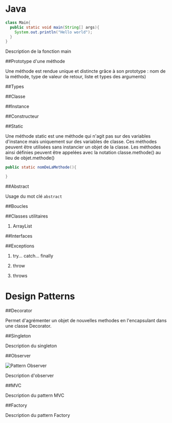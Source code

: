 

# Java

```java
class Main{
  public static void main(String[] args){
    System.out.println("Hello world");
  }
}
```

Description de la fonction main

##Prototype d'une méthode

Une méthode est rendue unique et distincte grâce à son prototype : nom de la méthode, type de valeur de retour, liste et types des arguments)

##Types

##Classe

##Instance

##Constructeur

##Static

Une méthode static est une méthode qui n'agit pas sur des variables d'instance mais uniquement sur des variables de classe. Ces méthodes peuvent être utilisées sans instancier un objet de la classe. Les méthodes ainsi définies peuvent être appelées avec la notation classe.methode() au lieu de objet.methode()

```java
public static nomDeLaMethode(){

}
```

##Abstract

Usage du mot clé `abstract`

##Boucles

##Classes utilitaires

1.    ArrayList



##Interfaces

##Exceptions
1.  try... catch... finally

2. throw

3. throws

# Design Patterns

##Decorator

Permet d'agrémenter un objet de nouvelles methodes en l'encapsulant dans une classe Decorator.

##Singleton

Description du singleton

##Observer

![Pattern Observer](https://raw.githubusercontent.com/clm-a/java-notes/master/observer.png "Pattern Observer")

Description d'observer

##MVC

Description du pattern MVC

##Factory

Description du pattern Factory
